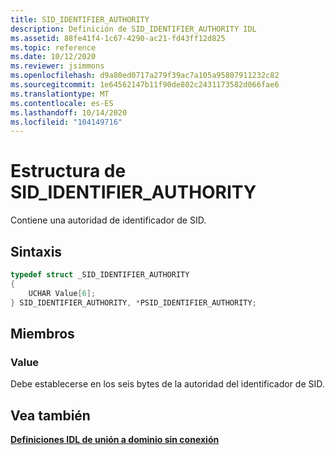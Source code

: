 ```yaml
---
title: SID_IDENTIFIER_AUTHORITY
description: Definición de SID_IDENTIFIER_AUTHORITY IDL
ms.assetid: 88fe41f4-1c67-4290-ac21-fd43ff12d825
ms.topic: reference
ms.date: 10/12/2020
ms.reviewer: jsimmons
ms.openlocfilehash: d9a80ed0717a279f39ac7a105a95807911232c82
ms.sourcegitcommit: 1e64562147b11f90de802c2431173582d066fae6
ms.translationtype: MT
ms.contentlocale: es-ES
ms.lasthandoff: 10/14/2020
ms.locfileid: "104149716"
---
```

# <a name="sid_identifier_authority-structure"></a>Estructura de SID_IDENTIFIER_AUTHORITY

Contiene una autoridad de identificador de SID.

## <a name="syntax"></a>Sintaxis

```C++
typedef struct _SID_IDENTIFIER_AUTHORITY
{
    UCHAR Value[6];
} SID_IDENTIFIER_AUTHORITY, *PSID_IDENTIFIER_AUTHORITY;
```

## <a name="members"></a>Miembros

### <a name="value"></a>Value

Debe establecerse en los seis bytes de la autoridad del identificador de SID.

## <a name="see-also"></a>Vea también

[**Definiciones IDL de unión a dominio sin conexión**](odj-idl.md)